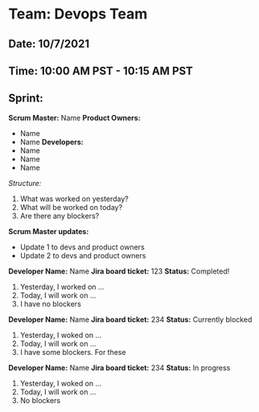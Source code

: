# Team: Devops Team
## Date: 10/7/2021
## Time: 10:00 AM PST - 10:15 AM PST 
## Sprint: 

**Scrum Master:** Name
**Product Owners:** 
- Name
- Name
**Developers:**
- Name
- Name
- Name

*Structure:*
1. What was worked on yesterday?
2. What will be worked on today?
3. Are there any blockers?

**Scrum Master updates:**
- Update 1 to devs and product owners
- Update 2 to devs and product owners


**Developer Name:** Name
**Jira board ticket:** 123 
**Status:** Completed!
1. Yesterday, I worked on ...
2. Today, I will work on ...
3. I have no blockers

**Developer Name:** Name
**Jira board ticket:** 234
**Status:** Currently blocked
1. Yesterday, I woked on ...
2. Today, I will work on ...
3. I have some blockers. For these

**Developer Name:** Name
**Jira board ticket:** 234
**Status:** In progress
1. Yesterday, I woked on ...
2. Today, I will work on ...
3. No blockers





